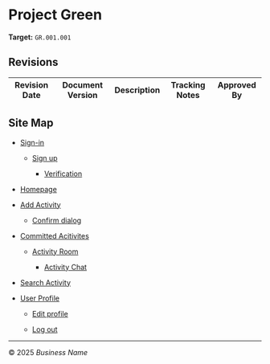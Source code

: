 # Project Green
**Target:** `GR.001.001`

## Revisions

| Revision Date | Document Version | Description                 | Tracking Notes | Approved By                |
|--------------|----------------|-----------------------------|---------------|----------------------------|


## Site Map

- [Sign-in](docs/sign-in.md)

  * [Sign up](docs/sign-up.md)

    * [Verification](docs/verification.md)

- [Homepage](docs/homepage.md)

- [Add Activity](docs/add-activity.md)

   * [Confirm dialog](docs/confirm-dialog.md)

- [Committed Acitivites](docs/committed-activities.md)

  * [Activity Room](docs/activity-room.md)
 
    * [Activity Chat](docs/activity-chat.md)

- [Search Activity](docs/search-activity.md)

- [User Profile](docs/user-profile.md)

  * [Edit profile](docs/edit-profile.md)
 
  * [Log out](docs/log-out.md)
  


---

© 2025 *Business Name*
